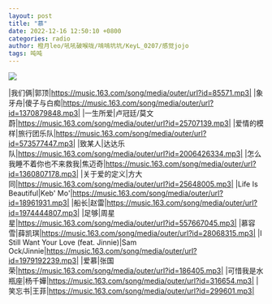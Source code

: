 ```yaml
---
layout: post
title: "慕"
date: 2022-12-16 12:50:10 +0800
categories: radio
author: 橙月leo/吼吼破喉咙/啃啃坑坑/KeyL_0207/感觉jojo
tags: 吨吨
---
```

![]({{site.baseurl}}/images/cover_20221216.jpg)

|我们俩|郭顶|https://music.163.com/song/media/outer/url?id=85571.mp3|
|象牙舟|傻子与白痴|https://music.163.com/song/media/outer/url?id=1370879848.mp3|
|一生所爱|卢冠廷/莫文蔚|https://music.163.com/song/media/outer/url?id=25707139.mp3|
|爱情的模样|旅行团乐队|https://music.163.com/song/media/outer/url?id=573577447.mp3|
|致某人|达达乐队|https://music.163.com/song/media/outer/url?id=2006426334.mp3|
|怎么我睡不着你也不来救我|焦迈奇|https://music.163.com/song/media/outer/url?id=1360807178.mp3|
|关于爱的定义|方大同|https://music.163.com/song/media/outer/url?id=25648005.mp3|
|Life Is Beautiful|Keb' Mo'|https://music.163.com/song/media/outer/url?id=18961931.mp3|
|船长|赵雷|https://music.163.com/song/media/outer/url?id=1974444807.mp3|
|足够|周星星|https://music.163.com/song/media/outer/url?id=557667045.mp3|
|慕容雪|薛凯琪|https://music.163.com/song/media/outer/url?id=28068315.mp3|
|I Still Want Your Love (feat. Jinnie)|Sam Ock/Jinnie|https://music.163.com/song/media/outer/url?id=1979192239.mp3|
|爱慕|张国荣|https://music.163.com/song/media/outer/url?id=186405.mp3|
|可惜我是水瓶座|杨千嬅|https://music.163.com/song/media/outer/url?id=316654.mp3|
|笑忘书|王菲|https://music.163.com/song/media/outer/url?id=299601.mp3|

